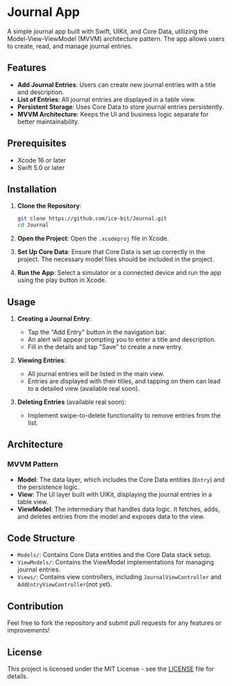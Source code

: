 # Journal App

A simple journal app built with Swift, UIKit, and Core Data, utilizing the Model-View-ViewModel (MVVM) architecture pattern. The app allows users to create, read, and manage journal entries.

## Features

- **Add Journal Entries**: Users can create new journal entries with a title and description.
- **List of Entries**: All journal entries are displayed in a table view.
- **Persistent Storage**: Uses Core Data to store journal entries persistently.
- **MVVM Architecture**: Keeps the UI and business logic separate for better maintainability.

## Prerequisites

- Xcode 16 or later
- Swift 5.0 or later

## Installation

1. **Clone the Repository**:
   ```bash
   git clone https://github.com/ice-bit/Journal.git
   cd Journal
   ```

2. **Open the Project**:
   Open the `.xcodeproj` file in Xcode.

3. **Set Up Core Data**:
   Ensure that Core Data is set up correctly in the project. The necessary model files should be included in the project.

4. **Run the App**:
   Select a simulator or a connected device and run the app using the play button in Xcode.

## Usage

1. **Creating a Journal Entry**:
   - Tap the "Add Entry" button in the navigation bar.
   - An alert will appear prompting you to enter a title and description.
   - Fill in the details and tap "Save" to create a new entry.

2. **Viewing Entries**:
   - All journal entries will be listed in the main view.
   - Entries are displayed with their titles, and tapping on them can lead to a detailed view (available real soon).

3. **Deleting Entries** (available real soon):
   - Implement swipe-to-delete functionality to remove entries from the list.

## Architecture

### MVVM Pattern

- **Model**: The data layer, which includes the Core Data entities (`Entry`) and the persistence logic.
- **View**: The UI layer built with UIKit, displaying the journal entries in a table view.
- **ViewModel**: The intermediary that handles data logic. It fetches, adds, and deletes entries from the model and exposes data to the view.

## Code Structure

- `Models/`: Contains Core Data entities and the Core Data stack setup.
- `ViewModels/`: Contains the ViewModel implementations for managing journal entries.
- `Views/`: Contains view controllers, including `JournalViewController` and `AddEntryViewController`(not yet).

## Contribution

Feel free to fork the repository and submit pull requests for any features or improvements!

## License

This project is licensed under the MIT License - see the [LICENSE](LICENSE) file for details.
